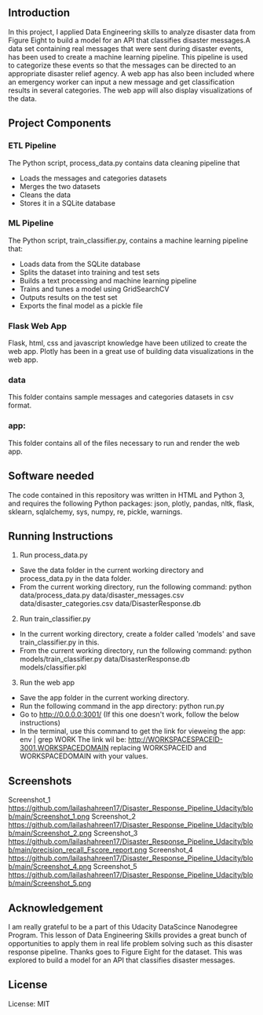 ## Introduction
In this project, I applied Data Engineering skills to analyze disaster data from Figure Eight to build a model for an API that classifies 
disaster messages.A data set containing real messages that were sent during disaster events, has been used to create a machine learning pipeline. 
This pipeline is used to categorize these events so that the messages can be directed to an appropriate disaster relief agency.
A web app has also been included where an emergency worker can input a new message and get classification results in several categories. 
The web app will also display visualizations of the data. 

## Project Components
### ETL Pipeline

The Python script, process_data.py contains data cleaning pipeline that
* Loads the messages and categories datasets
* Merges the two datasets
* Cleans the data
* Stores it in a SQLite database

### ML Pipeline

The Python script, train_classifier.py, contains a machine learning pipeline that:

* Loads data from the SQLite database
* Splits the dataset into training and test sets
* Builds a text processing and machine learning pipeline
* Trains and tunes a model using GridSearchCV
* Outputs results on the test set
* Exports the final model as a pickle file

### Flask Web App
Flask, html, css and javascript knowledge have been utilized to create the web app.
Plotly has been in a great use of building data visualizations in the web app. 

### data
This folder contains sample messages and categories datasets in csv format.
### app: 
This folder contains all of the files necessary to run and render the web app.

## Software needed
The code contained in this repository was written in HTML and Python 3, and requires the following Python packages: json, plotly, pandas, nltk, flask, sklearn, sqlalchemy, sys, numpy, re, pickle, warnings.

## Running Instructions
1. Run process_data.py
* Save the data folder in the current working directory and process_data.py in the data folder.
* From the current working directory, run the following command: python data/process_data.py data/disaster_messages.csv data/disaster_categories.csv data/DisasterResponse.db

2. Run train_classifier.py
* In the current working directory, create a folder called 'models' and save train_classifier.py in this.
* From the current working directory, run the following command: python models/train_classifier.py data/DisasterResponse.db models/classifier.pkl

3. Run the web app
* Save the app folder in the current working directory.
* Run the following command in the app directory: python run.py
* Go to http://0.0.0.0:3001/ (If this one doesn't work, follow the below instructions)
* In the terminal, use this command to get the link for vieweing the app:
env | grep WORK
The link wil be:
http://WORKSPACESPACEID-3001.WORKSPACEDOMAIN replacing WORKSPACEID and WORKSPACEDOMAIN with your values.


## Screenshots
Screenshot_1
https://github.com/lailashahreen17/Disaster_Response_Pipeline_Udacity/blob/main/Screenshot_1.png
Screenshot_2
https://github.com/lailashahreen17/Disaster_Response_Pipeline_Udacity/blob/main/Screenshot_2.png
Screenshot_3
https://github.com/lailashahreen17/Disaster_Response_Pipeline_Udacity/blob/main/precision_recall_Fscore_report.png
Screenshot_4
https://github.com/lailashahreen17/Disaster_Response_Pipeline_Udacity/blob/main/Screenshot_4.png
Screenshot_5
https://github.com/lailashahreen17/Disaster_Response_Pipeline_Udacity/blob/main/Screenshot_5.png
## Acknowledgement
I am really grateful to be a part of this Udacity DataScince Nanodegree Program. This lesson of Data Engineering Skills provides a great bunch of opportunities to apply them in real life problem solving such as this disaster response pipeline. 
Thanks goes to Figure Eight for the dataset. This was explored to build a model for an API that classifies disaster messages.

## License
License: MIT
